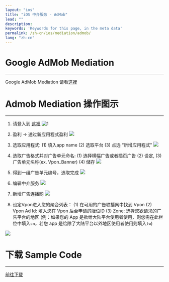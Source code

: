 ```yaml
---
layout: "ios"
title: "iOS 中介服务 - AdMob"
lead: ""
description:
keywords: 'Keywords for this page, in the meta data'
permalink: /zh-cn/ios/mediation/admob/
lang: "zh-cn"
---
```

# Google AdMob Mediation
--------
Google AdMob Mediation 请看[这裡]

# Admob Mediation 操作图示
-----

1. 请登入到 [这裡][a]
![1]

2. 盈利 -&gt; 透过新应用程式盈利
![][2]

3. 选取应用程式:
  (1) 填入app name
  (2) 选取平台
  (3) 点选 “新增应用程式"
![][3]

4. 选取广告格式并对广告单元命名: (1) 选择横幅广告或者插页广告 (2) 设定,  (3) 广告单元名称(ex. Vpon\_Banner)  (4) 储存
![][4]

5. 得到一组广告单元编号，选取完成
![][5]

6. 编辑中介服务
![][6]

7. 新增广告连播网
![][7]

8. 设定Vpon进入您的聚合列表：
(1) 在可用的广告联播网中找到 Vpon
(2) Vpon Ad Id: 填入您在 Vpon 后台申请的版位ID
(3) Zone: 选择您欲请求的广告平台的地区
(例：如果您的 App 是欲给大陆平台使用者使用，则您需在此栏位中填入`cn`，若您 app 是给除了大陆平台以外地区使用者使用则填入`tw`)

![][8]



# 下载 Sample Code
---
[前往下载]


[这裡]: https://developers.google.com/admob/ios/quick-start
[a]: http://www.google.com.tw/ads/admob/
[1]:  {{site.imgurl}}/AdMobScreenshotTradChineseAndroid1.png
[2]:  {{site.imgurl}}/AdMobScreenshotTradChineseAndroid2.png
[3]:  {{site.imgurl}}/AdMobScreenshotTradChineseAndroid3.png
[4]:  {{site.imgurl}}/AdMobScreenshotTradChineseAndroid4.png
[5]:  {{site.imgurl}}/AdMobScreenshotTradChineseAndroid5.png
[6]:  {{site.imgurl}}/AdMobScreenshotTradChineseAndroid6.png
[7]:  {{site.imgurl}}/AdMobScreenshotTradChineseAndroid7.png
[8]:  {{site.imgurl}}/AdMobScreenshotTradChineseAndroid8.png
[前往下载]: {{site.baseurl}}/zh-cn/ios/download
